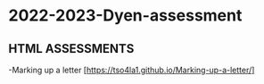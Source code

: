 # 2022-2023-Dyen-assessment

## HTML ASSESSMENTS
-Marking up a letter [https://tso4la1.github.io/Marking-up-a-letter/]
